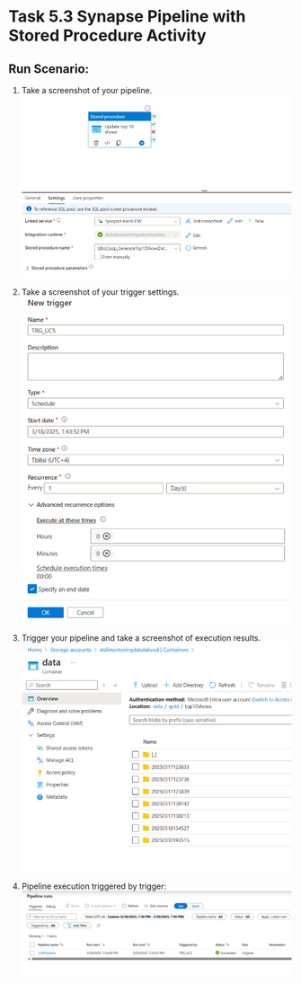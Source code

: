 # Task 5.3 Synapse Pipeline with Stored Procedure Activity

## Run Scenario:

1. Take a screenshot of your pipeline.
    ![](./screenshots/pipeline-params.png)

2. Take a screenshot of your trigger settings.
    ![](./screenshots/trigger-daily.png)

3. Trigger your pipeline and take a screenshot of execution results.
    ![](./screenshots/top10shows-folder.png)

4. Pipeline execution triggered by trigger:
    ![](./screenshots/success-run.png)
    